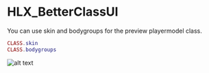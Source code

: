 # HLX_BetterClassUI

You can use skin and bodygroups for the preview playermodel class.

```lua
CLASS.skin 
CLASS.bodygroups 
```

![alt text](https://i.ibb.co/8L81rVqw/image.png)
